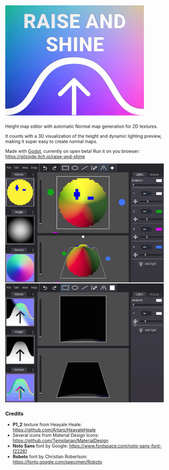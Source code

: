 # ![Raise and Shine](screenshots/cover-video.gif)
Height map editor with automatic Normal map generation for 2D textures.

It counts with a 3D visualization of the height and dynamic lighting preview,
making it super easy to create normal maps.

Made with [Godot](https://godotengine.org/), currently on open beta!
Run it on you browser: https://gilzoide.itch.io/raise-and-shine

![Pixel art wink face with a rounded height map](screenshots/wink-lit.png)
![](screenshots/lights-up.gif)


### Credits
- **P1_2** texture from Heayale Heale: https://github.com/Artars/HeayaleHeale
- Several icons from Material Design Icons: https://github.com/Templarian/MaterialDesign
- **Noto Sans** font by Google: https://www.fontspace.com/noto-sans-font-f22281
- **Roboto** font by Christian Robertson: https://fonts.google.com/specimen/Roboto
